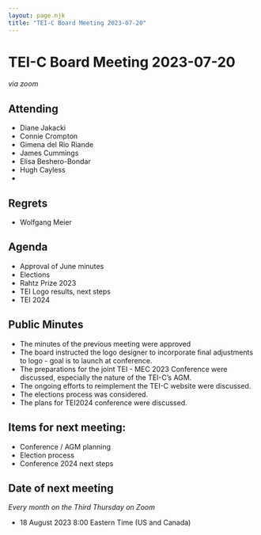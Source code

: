 ```yaml
---
layout: page.njk
title: "TEI-C Board Meeting 2023-07-20"
---
```

# TEI-C Board Meeting 2023-07-20
*via zoom*


Attending
---------


* Diane Jakacki
* Connie Crompton
* Gimena del Rio Riande
* James Cummings
* Elisa Beshero\-Bondar
* Hugh Cayless
* 


Regrets
-------


* Wolfgang Meier


Agenda
------


* Approval of June minutes
* Elections
* Rahtz Prize 2023
* TEI Logo results, next steps
* TEI 2024


Public Minutes
--------------


* The minutes of the previous meeting were approved
* The board instructed the logo designer to incorporate final adjustments to logo \- goal is to launch at conference.
* The preparations for the joint TEI \- MEC 2023 Conference were discussed, especially the nature of the TEI\-C’s AGM.
* The ongoing efforts to reimplement the TEI\-C website were discussed.
* The elections process was considered.
* The plans for TEI2024 conference were discussed.


Items for next meeting:
-----------------------


* Conference / AGM planning
* Election process
* Conference 2024 next steps


Date of next meeting
--------------------


*Every month on the Third Thursday on Zoom*
* 18 August 2023 8:00 Eastern Time (US and Canada)
